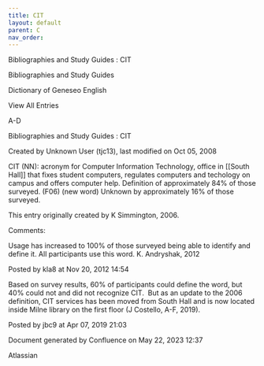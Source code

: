 ```yaml
---
title: CIT
layout: default
parent: C
nav_order:
---
```


Bibliographies and Study Guides : CIT

Bibliographies and Study Guides

Dictionary of Geneseo English

View All Entries

A-D

Bibliographies and Study Guides : CIT

Created by  Unknown User (tjc13), last modified on Oct 05, 2008

CIT (NN): acronym for Computer Information Technology, office in [[South Hall]] that fixes student computers, regulates computers and techology on campus and offers computer help. Definition of approximately 84% of those surveyed. (F06) (new word) Unknown by approximately 16% of those surveyed.

This entry originally created by K Simmington, 2006.

Comments:

Usage has increased to 100% of those surveyed being able to identify and define it. All participants use this word. K. Andryshak, 2012

Posted by kla8 at Nov 20, 2012 14:54

Based on survey results, 60% of participants could define the word, but 40% could not and did not recognize CIT.  But as an update to the 2006 definition, CIT services has been moved from South Hall and is now located inside Milne library on the first floor (J Costello, A-F, 2019).

Posted by jbc9 at Apr 07, 2019 21:03

Document generated by Confluence on May 22, 2023 12:37

Atlassian
